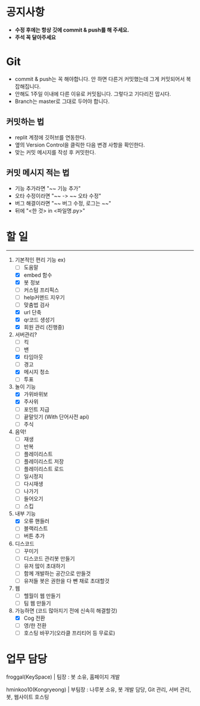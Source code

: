 # 공지사항
- **수정 후에는 항상 깃에 commit & push를 해 주세요.**
- **주석 꼭 달아주세요**
# Git
- commit & push는 꼭 해야합니다. 안 하면 다른거 커밋했는데 그게 커밋되어서 복잡해집니다.
- 안해도 1주일 이내에 다른 이유로 커밋됩니다. 그렇다고 기다리진 맙시다.
- Branch는 master로 그대로 두어야 합니다.

## 커밋하는 법
- replit 계정에 깃허브를 연동한다.
- 옆의 Version Control을 클릭한 다음 변경 사항을 확인한다.
- 맞는 커밋 메시지를 작성 후 커밋한다.
## 커밋 메시지 적는 법
- 기능 추가라면 "~~ 기능 추가"
- 오타 수정이라면 "~~ -> ~~ 오타 수정"
- 버그 해결이라면 "~~ 버그 수정, 로그는 ~~"
- 뒤에 "<한 것> in <파일명.py>"


# 할 일

---


1. 기본적인 편리 기능 ex)
    - [ ] 도움말
    - [x] embed 함수
    - [x] 봇 정보
    - [ ] 커스텀 프리픽스
    - [ ] help커맨드 지우기
    - [ ] 맞춤법 검사
    - [x] url 단축
    - [x] qr코드 생성기
    - [x] 회원 관리 (진행중)

2. 서버관리?
    - [ ] 킥
    - [ ] 밴
    - [x] 타임아웃
    - [ ] 경고
    - [x] 메시지 청소
    - [ ] 투표

3. 놀이 기능
    - [x] 가위바위보
    - [x] 주사위
    - [ ] 포인트 지급
    - [ ] 끝말잇기 (With 단어사전 api)
    - [ ] 주식

4. 음악!
   - [ ] 재생
   - [ ] 반복
   - [ ] 플레이리스트
   - [ ] 플레이리스트 저장
   - [ ] 플레이리스트 로드
   - [ ] 일시정지
   - [ ] 다시재생
   - [ ] 나가기
   - [ ] 들어오기
   - [ ] 스킵

5. 내부 기능
    - [x] 오류 핸들러
    - [ ] 블랙리스트
    - [ ] 버튼 추가

6. 디스코드
    - [ ] 꾸미기
    - [ ] 디스코드 관리봇 만들기
    - [ ] 유저 많이 초대하기
    - [ ] 함께 개발하는 공간으로 만들것
    - [ ] 유저들 봇은 권한을 다 뺀 채로 초대할것 

7. 웹
    - [ ] 헬월이 웹 만들기
    - [ ] 팀 웹 만들기

7. 가능하면 (코드 많아지기 전에 신속히 해결할것)
    - [x] Cog 전환
    - [ ] 영/한 전환
    - [ ] 호스팅 바꾸기(오라클 프리티어 등 무료로)

# 업무 담당
froggal(KeySpace) | 팀장 : 봇 소유, 홈페이지 개발 

hminkoo10(Kongryeong) | 부팀장 : 나루봇 소유, 봇 개발 담당, Git 관리, 서버 관리, 봇, 웹사이트 호스팅

